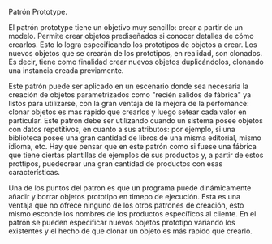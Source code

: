 
Patrón Prototype.

El patrón prototype tiene un objetivo muy sencillo: crear a partir de un modelo. Permite crear
objetos prediseñados si conocer detalles de cómo crearlos. Esto lo logra especificando los
prototipos de objetos a crear. Los nuevos objetos que se crearán de los prototipos, en
realidad, son clonados. Es decir, tiene como finalidad crear nuevos objetos duplicándolos,
clonando una instancia creada previamente.

Este patrón puede ser aplicado en un escenario donde sea necesaria la creación de objetos
parametrizados como "recién salidos de fábrica" ya listos para utilizarse, con la gran ventaja
de la mejora de la perfomance: clonar objetos es mas rápido que crearlos y luego setear cada
valor en particular. Este patrón debe ser utilizando cuando un sistema posee objetos con datos
repetitivos, en cuanto a sus atributos: por ejemplo, si una biblioteca posee una gran cantidad
de libros de una misma editorial, mismo idioma, etc. Hay que pensar que en este patrón como si
fuese una fábrica que tiene ciertas plantillas de ejemplos de sus productos y, a partir de
estos prottipos, puedecrear una gran cantidad de productos con esas características.

Una de los puntos del patron es que un programa puede dinámicamente añadir y borrar objetos
prototipo en timepo de ejecución. Esta es una ventaja que no ofrece ninguno de los otros
patrones de creación, esto mismo esconde los nombres de los productos específicos al cliente.
En el patrón se pueden especificar nuevos objetos prototipo variando los existentes y el hecho
de que clonar un objeto es más rapido que crearlo.


